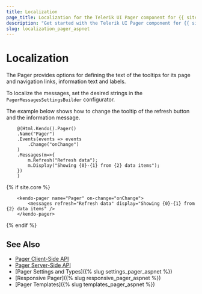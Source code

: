 ```yaml
---
title: Localization
page_title: Localization for the Telerik UI Pager component for {{ site.framework }}
description: "Get started with the Telerik UI Pager component for {{ site.framework }} and learn how to localize the text of its messages."
slug: localization_pager_aspnet
---
```


# Localization

The Pager provides options for defining the text of the tooltips for its page and navigation links, information text and labels.

To localize the messages, set the desired strings in the `PagerMessagesSettingsBuilder` configurator.

The example below shows how to change the tooltip of the refresh button and the information message.

```HtmlHelper
    @(Html.Kendo().Pager()
    .Name("Pager")
    .Events(events => events
        .Change("onChange")
    )
    .Messages(m=>{
        m.Refresh("Refresh data");
        m.Display("Showing {0}-{1} from {2} data items");
    })
    )
```
{% if site.core %}
```TagHelper
    <kendo-pager name="Pager" on-change="onChange">
	    <messages refresh="Refresh data" display="Showing {0}-{1} from {2} data items" />
    </kendo-pager>
```
{% endif %}

## See Also

* [Pager Client-Side API](https://docs.telerik.com/kendo-ui/api/javascript/ui/pager)
* [Pager Server-Side API](/api/pager)
* [Pager Settings and Types]({% slug settings_pager_aspnet %})
* [Responsive Pager]({% slug responsive_pager_aspnet  %})
* [Pager Templates]({% slug templates_pager_aspnet %})
